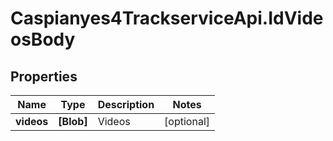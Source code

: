 # Caspianyes4TrackserviceApi.IdVideosBody

## Properties
Name | Type | Description | Notes
------------ | ------------- | ------------- | -------------
**videos** | **[Blob]** | Videos | [optional] 
